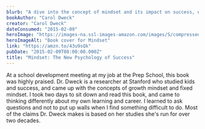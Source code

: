 ```yaml
---
blurb: "A dive into the concept of mindset and its impact on success, distinguishing between a fixed mindset that sees abilities as innate and a growth mindset that believes in the potential for development through effort and learning."
bookAuthor: "Carol Dweck"
creator: "Carol Dweck"
dateConsumed: "2015-02-09"
heroImage: "https://images-na.ssl-images-amazon.com/images/S/compressed.photo.goodreads.com/books/1436227012i/40745.jpg"
heroImageAlt: "Book cover for Mindset"
link: "https://amzn.to/43u9sQk"
pubDate: "2015-02-09T08:00:00.000Z"
title: "Mindset: The New Psychology of Success"
---
```


At a school development meeting at my job at the Prep School, this book was highly praised. Dr. Dweck is a researcher at Stanford who studied kids and success, and came up with the concepts of growth mindset and fixed mindset. I took two days to sit down and read this book, and came to thinking differently about my own learning and career. I learned to ask questions and not to put up walls when I find something difficult to do. Most of the claims Dr. Dweck makes is based on her studies she's run for over two decades.
